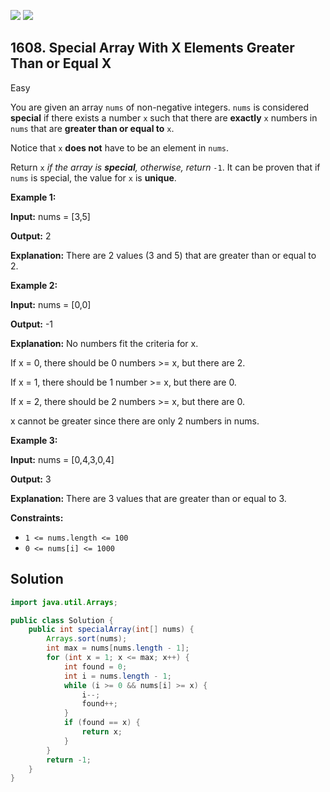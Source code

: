 [![](https://img.shields.io/github/stars/javadev/LeetCode-in-Java?label=Stars&style=flat-square)](https://github.com/javadev/LeetCode-in-Java)
[![](https://img.shields.io/github/forks/javadev/LeetCode-in-Java?label=Fork%20me%20on%20GitHub%20&style=flat-square)](https://github.com/javadev/LeetCode-in-Java/fork)

## 1608\. Special Array With X Elements Greater Than or Equal X

Easy

You are given an array `nums` of non-negative integers. `nums` is considered **special** if there exists a number `x` such that there are **exactly** `x` numbers in `nums` that are **greater than or equal to** `x`.

Notice that `x` **does not** have to be an element in `nums`.

Return `x` _if the array is **special**, otherwise, return_ `-1`. It can be proven that if `nums` is special, the value for `x` is **unique**.

**Example 1:**

**Input:** nums = [3,5]

**Output:** 2

**Explanation:** There are 2 values (3 and 5) that are greater than or equal to 2.

**Example 2:**

**Input:** nums = [0,0]

**Output:** -1

**Explanation:** No numbers fit the criteria for x. 

If x = 0, there should be 0 numbers >= x, but there are 2. 

If x = 1, there should be 1 number >= x, but there are 0. 

If x = 2, there should be 2 numbers >= x, but there are 0. 

x cannot be greater since there are only 2 numbers in nums.

**Example 3:**

**Input:** nums = [0,4,3,0,4]

**Output:** 3

**Explanation:** There are 3 values that are greater than or equal to 3.

**Constraints:**

*   `1 <= nums.length <= 100`
*   `0 <= nums[i] <= 1000`

## Solution

```java
import java.util.Arrays;

public class Solution {
    public int specialArray(int[] nums) {
        Arrays.sort(nums);
        int max = nums[nums.length - 1];
        for (int x = 1; x <= max; x++) {
            int found = 0;
            int i = nums.length - 1;
            while (i >= 0 && nums[i] >= x) {
                i--;
                found++;
            }
            if (found == x) {
                return x;
            }
        }
        return -1;
    }
}
```